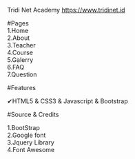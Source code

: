 Tridi Net Academy
https://www.tridinet.id

#Pages<br>
1.Home<br>
2.About<br>
3.Teacher<br>
4.Course<br>
5.Galerry<br>
6.FAQ<br>
7.Question<br>

#Features<br>

✔HTML5 & CSS3 & Javascript & Bootstrap



#Source & Credits<br> 

1.BootStrap  <br>
2.Google font <br>
3.Jquery Library<br>
4.Font Awesome <br>
